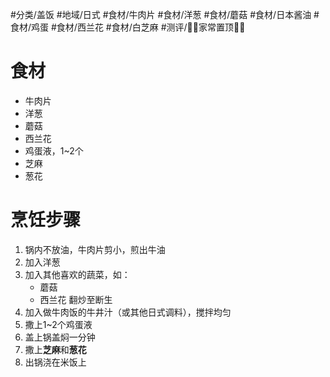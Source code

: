  #分类/盖饭 
 #地域/日式
 #食材/牛肉片 #食材/洋葱 #食材/蘑菇 #食材/日本酱油 #食材/鸡蛋 #食材/西兰花 #食材/白芝麻 
 #测评/📌📌家常置顶📌📌 

# 食材
- 牛肉片
- 洋葱
- 蘑菇
- 西兰花
- 鸡蛋液，1~2个
- 芝麻
- 葱花
# 烹饪步骤
1. 锅内不放油，牛肉片剪小，煎出牛油
2. 加入洋葱
3. 加入其他喜欢的蔬菜，如：
   - 蘑菇
   - 西兰花
	翻炒至断生
4. 加入做牛肉饭的牛井汁（或其他日式调料），搅拌均匀
5. 撒上1~2个鸡蛋液
6. 盖上锅盖焖一分钟
7. 撒上**芝麻**和**葱花**
8. 出锅浇在米饭上